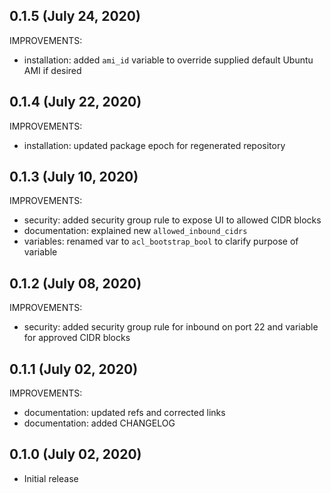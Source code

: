## 0.1.5 (July 24, 2020)

IMPROVEMENTS:

* installation: added `ami_id` variable to override supplied default Ubuntu AMI if desired

## 0.1.4 (July 22, 2020)

IMPROVEMENTS:

* installation: updated package epoch for regenerated repository

## 0.1.3 (July 10, 2020)

IMPROVEMENTS:

* security: added security group rule to expose UI to allowed CIDR blocks
* documentation: explained new `allowed_inbound_cidrs`
* variables: renamed var to `acl_bootstrap_bool` to clarify purpose of variable

## 0.1.2 (July 08, 2020)

IMPROVEMENTS:

* security: added security group rule for inbound on port 22 and variable for approved CIDR blocks

## 0.1.1 (July 02, 2020)

IMPROVEMENTS:

* documentation: updated refs and corrected links
* documentation: added CHANGELOG

## 0.1.0 (July 02, 2020)

* Initial release
